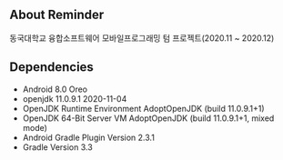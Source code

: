 ## About Reminder
동국대학교 융합소프트웨어 모바일프로그래밍 텀 프로젝트(2020.11 ~ 2020.12)
## Dependencies
* Android 8.0 Oreo
* openjdk 11.0.9.1 2020-11-04
* OpenJDK Runtime Environment AdoptOpenJDK (build 11.0.9.1+1)
* OpenJDK 64-Bit Server VM AdoptOpenJDK (build 11.0.9.1+1, mixed mode)
* Android Gradle Plugin Version 2.3.1
* Gradle Version 3.3